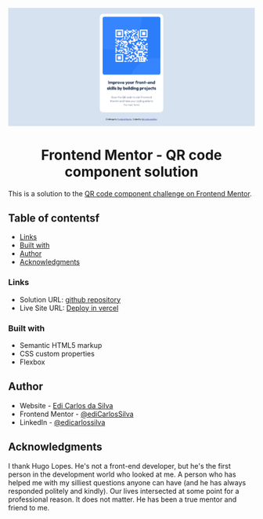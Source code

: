 ![Screenshot from deployed project for the QR code component coding challenge](./design/qr-code-component-done.png)

<h1 align="center"> Frontend Mentor - QR code component solution</h1>

This is a solution to the [QR code component challenge on Frontend Mentor](https://www.frontendmentor.io/challenges/qr-code-component-iux_sIO_H).

## Table of contentsf

  - [Links](#links)
  - [Built with](#built-with)
  - [Author](#author)
  - [Acknowledgments](#acknowledgments)

### Links

- Solution URL: [github repository](https://github.com/ediCarlosSilva/qr-code-component)
- Live Site URL: [Deploy in vercel](https://qr-code-component-4te3i1o6s-edicarlossilva.vercel.app/)

### Built with

- Semantic HTML5 markup
- CSS custom properties
- Flexbox

## Author

- Website - [Edi Carlos da Silva](https://edicarlossilva.github.io/)
- Frontend Mentor - [@ediCarlosSilva](https://www.frontendmentor.io/profile/ediCarlosSilva)
- LinkedIn - [@edicarlossilva](https://www.linkedin.com/in/edicarlossilva/)

## Acknowledgments

I thank Hugo Lopes. He's not a front-end developer, but he's the first person in the development world who looked at me. A person who has helped me with my silliest questions anyone can have (and he has always responded politely and kindly). Our lives intersected at some point for a professional reason. It does not matter. He has been a true mentor and friend to me.